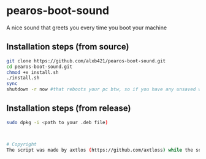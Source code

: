 # pearos-boot-sound
A nice sound that greets you every time you boot your machine
## Installation steps (from source)
```sh
git clone https://github.com/alxb421/pearos-boot-sound.git
cd pearos-boot-sound.git
chmod +x install.sh
./install.sh
sync
shutdown -r now #that reboots your pc btw, so if you have any unsaved work, well...
```
## Installation steps (from release)
```sh
sudo dpkg -i <path to your .deb file)



# Copyright
The script was made by axtlos (https://github.com/axtloss) while the sound itself was made by zippy#8408. All rights reserved
